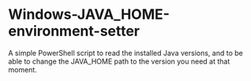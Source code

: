 # Windows-JAVA_HOME-environment-setter
A simple PowerShell script to read the installed Java versions, and to be able to change the JAVA_HOME path to the version you need at that moment.
